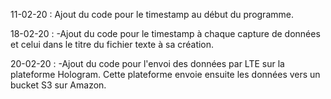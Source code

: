 
11-02-20 : Ajout du code pour le timestamp au début du programme.

18-02-20 : -Ajout du code pour le timestamp à chaque capture de données et celui dans le titre du fichier texte à sa création.

20-02-20 : -Ajout du code pour l'envoi des données par LTE sur la plateforme Hologram. Cette plateforme envoie ensuite les données vers un bucket S3 sur Amazon.
